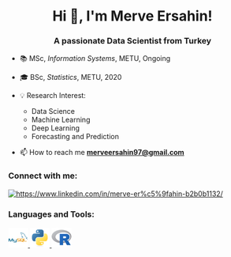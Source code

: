 <h1 align="center">Hi 👋, I'm Merve Ersahin!</h1>
<h3 align="center">A passionate Data Scientist from Turkey</h3>

- :books: MSc, *Information Systems*, METU, Ongoing
- :mortar_board: BSc, *Statistics*, METU, 2020
- 💡 Research Interest: 
  - Data Science  
  - Machine Learning
  - Deep Learning
  - Forecasting and Prediction

- 📫 How to reach me **merveersahin97@gmail.com**

<h3 align="left">Connect with me:</h3>
<p align="left">
<a href="https://linkedin.com/in/https://www.linkedin.com/in/merve-er%c5%9fahin-b2b0b1132/" target="blank"><img align="center" src="https://raw.githubusercontent.com/rahuldkjain/github-profile-readme-generator/master/src/images/icons/Social/linked-in-alt.svg" alt="https://www.linkedin.com/in/merve-er%c5%9fahin-b2b0b1132/" height="30" width="40" /></a>
</p>

<h3 align="left">Languages and Tools:</h3>
<p align="left"> <a href="https://www.mysql.com/" target="_blank"> <img src="https://raw.githubusercontent.com/devicons/devicon/master/icons/mysql/mysql-original-wordmark.svg" alt="mysql" width="40" height="40"/> </a> <a href="https://www.python.org" target="_blank"> <img src="https://raw.githubusercontent.com/devicons/devicon/master/icons/python/python-original.svg" alt="python" width="40" height="40"/> </a> <a href="https://https://www.r-project.org//" target="_blank"> <img src="https://raw.githubusercontent.com/devicons/devicon/master/icons/r/r-original.svg" alt="R" width="40" height="40"/> </a>   </p>

